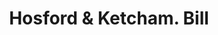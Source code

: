 ---
doi: 10.7916/D8ZG84DM
date_other: '1860'
date_other_textual: 1860-1869
form: printed ephemera
genre:
- Invoices
name:
- Hosford & Ketcham
object_in_context_url: https://biggert.cul.columbia.edu/items/view/ave_biggert_01910
subject_hierarchical_geographic:
- New York, New York, United States
subject_name:
- Hosford & Ketcham
title: Hosford & Ketcham. Bill
sort_title: Hosford & Ketcham. Bill
call_number: ave_biggert_01910
coordinates:
- 40.71277777777778,-74.00583333333333
pid: ave_biggert_01910
identifiers: ave_biggert_01910
permalink: /biggert/ave_biggert_01910/
layout: iiif-image-page
---